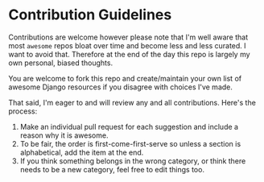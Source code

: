 # Contribution Guidelines

Contributions are welcome however please note that I'm well aware that most `awesome` repos bloat over time and become less and less curated. I want to avoid that. Therefore at the end of the day this repo is largely my own personal, biased thoughts.

You are welcome to fork this repo and create/maintain your own list of awesome Django resources if you disagree with choices I've made.

That said, I'm eager to and will review any and all contributions. Here's the process:

1. Make an individual pull request for each suggestion and include a reason why it is awesome.
2. To be fair, the order is first-come-first-serve so unless a section is alphabetical, add the item at the end.
3. If you think something belongs in the wrong category, or think there needs to be a new category, feel free to edit things too.
